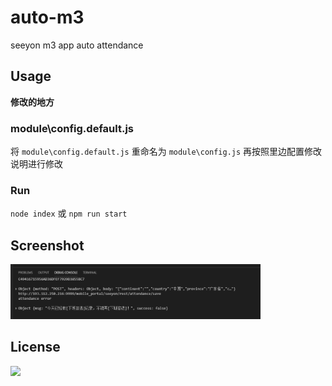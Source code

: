 # auto-m3
seeyon m3 app auto attendance


## Usage

**修改的地方**

### module\config.default.js

将 `module\config.default.js` 重命名为 `module\config.js` 再按照里边配置修改说明进行修改


### Run

`node index` 或 `npm run start`


## Screenshot

<img src="./demo/demo1.png" width="400">
<br>

## License

<img src="http://www.felearn.com/wp-content/uploads/2018/08/qrcode_for_gh_213109e5598c_344-300x300.jpg"/>
<br>

